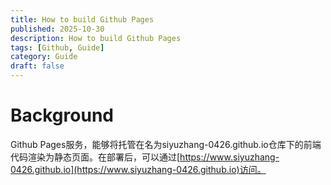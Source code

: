 ```yaml
---
title: How to build Github Pages
published: 2025-10-30
description: How to build Github Pages
tags: [Github, Guide]
category: Guide
draft: false
---
```


# Background

Github Pages服务，能够将托管在名为siyuzhang-0426.github.io仓库下的前端代码渲染为静态页面。在部署后，可以通过[https://www.siyuzhang-0426.github.io](https://www.siyuzhang-0426.github.io)访问。
